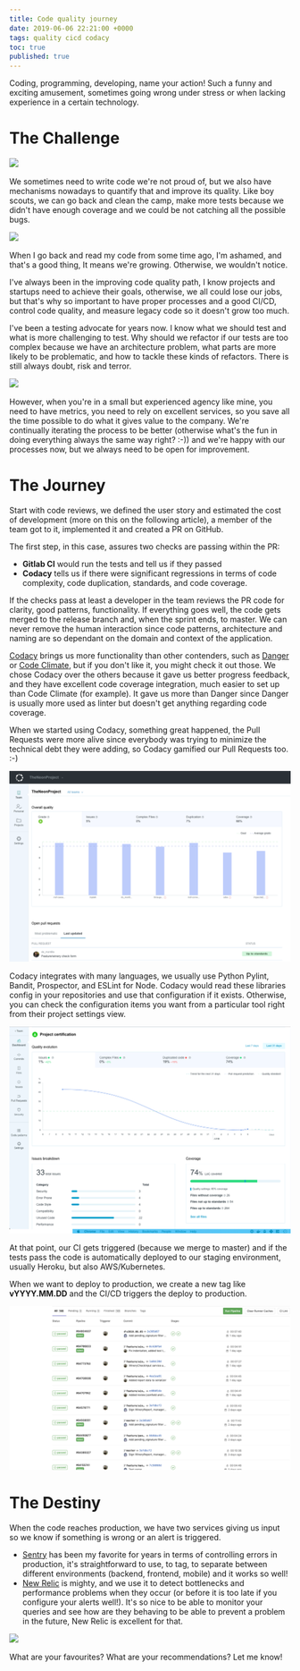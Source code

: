 ```yaml
---
title: Code quality journey
date: 2019-06-06 22:21:00 +0000
tags: quality cicd codacy
toc: true
published: true
---
```


Coding, programming, developing, name your action! Such a funny and exciting amusement,
sometimes going wrong under stress or when lacking experience in a certain technology.

# The Challenge

![](https://media.giphy.com/media/xTkcERvSGMZOpp9RkI/giphy.gif)

We sometimes need to write code we're not proud of, but we also have mechanisms nowadays to quantify that and improve its quality. Like boy scouts, we can go back and clean
the camp, make more tests because we didn't have enough coverage and we could be not catching all the possible bugs.

![](https://media.giphy.com/media/pFwRzOLfuGHok/giphy.gif)

When I go back and read my code from some time ago, I'm ashamed, and that's a good thing, It means we're growing. Otherwise, we wouldn't notice.

I've always been in the improving code quality path, I know projects and startups need to achieve their goals, otherwise, we all could lose our jobs, but that's why so important to have proper processes and a good CI/CD, control code quality, and measure legacy code so it doesn't grow too much.

I've been a testing advocate for years now. I know what we should test and what is more challenging to test. Why should we refactor if our tests are too complex because we have an architecture problem, what parts are more likely to be problematic, and how to tackle these kinds of refactors. There is still always doubt, risk and terror.

![](https://media.giphy.com/media/2O6tu9nmJ8kYo/giphy.gif)

However, when you're in a small but experienced agency like mine, you need to have metrics, you need to rely on excellent services, so you save all the time possible to do what it gives value to the company. We're continually iterating the process to be better (otherwise what's the fun in doing everything always the same way right? :-)) and we're happy with our processes now, but we always need to be open for improvement.

# The Journey

Start with code reviews, we defined the user story and estimated the cost of development (more on this on the following article), a member of the team got to it, implemented it and created a PR on GitHub.

The first step, in this case, assures two checks are passing within the PR:

- **Gitlab CI** would run the tests and tell us if they passed
- **Codacy** tells us if there were significant regressions in terms of code complexity, code duplication, standards, and code coverage.

If the checks pass at least a developer in the team reviews the PR code for clarity, good patterns, functionality. If everything goes well, the code gets merged to the release branch and, when the sprint ends, to master. We can never remove the human interaction since code patterns, architecture and naming are so dependant on the domain and context of the application.

[Codacy](https://codacy.com) brings us more functionality than other contenders, such as [Danger](https://danger.systems/) or [Code Climate](https://codeclimate.com/), but if you don't like it, you might check it out those. We chose Codacy over the others because it gave us better progress feedback, and they have excellent code coverage integration, much easier to set up than Code Climate (for example). It gave us more than Danger since Danger is usually more used as linter but doesn't get anything regarding code coverage.

When we started using Codacy, something great happened, the Pull Requests were more alive since everybody was trying to minimize the technical debt they were adding, so Codacy gamified our Pull Requests too. :-)

![](/../assets/images/codacy2.png)

Codacy integrates with many languages, we usually use Python Pylint, Bandit, Prospector, and ESLint for Node. Codacy would read these libraries config in your repositories and use that configuration if it exists. Otherwise, you can check the configuration items you want from a particular tool right from their project settings view.

![](/../assets/images/codacy1.png)

At that point, our CI gets triggered (because we merge to master) and if the tests pass the code is automatically deployed to our staging environment, usually Heroku, but also AWS/Kubernetes.

When we want to deploy to production, we create a new tag like **vYYYY.MM.DD** and the CI/CD triggers the deploy to production.

![](/../assets/images/gitlab-ci1.png)

# The Destiny

When the code reaches production, we have two services giving us input so we know if something is wrong or an alert is triggered.

- [Sentry](https://sentry.io) has been my favorite for years in terms of controlling errors in production, it's straightforward to use, to tag, to separate between different environments (backend, frontend, mobile) and it works so well!
- [New Relic](https://newrelic.com/) is mighty, and we use it to detect bottlenecks and performance problems when they occur (or before it is too late if you configure your alerts well!). It's so nice to be able to monitor your queries and see how are they behaving to be able to prevent a problem in the future, New Relic is excellent for that.

![](https://media.giphy.com/media/cI5CL3l9kZ62w0Kh3c/giphy.gif)

What are your favourites? What are your recommendations? Let me know!
